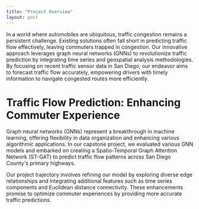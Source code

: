```yaml
---
title: "Project Overview"
layout: post
---
```


In a world where automobiles are ubiquitous, traffic congestion remains a persistent challenge. Existing solutions often fall short in predicting traffic flow effectively, leaving commuters trapped in congestion. Our innovative approach leverages graph neural networks (GNNs) to revolutionize traffic prediction by integrating time series and geospatial analysis methodologies. By focusing on recent traffic sensor data in San Diego, our endeavor aims to forecast traffic flow accurately, empowering drivers with timely information to navigate congested routes more efficiently.


# Traffic Flow Prediction: Enhancing Commuter Experience
Graph neural networks (GNNs) represent a breakthrough in machine learning, offering flexibility in data organization and enhancing various algorithmic applications. In our capstone project, we evaluated various GNN models and embarked on creating a Spatio-Temporal Graph Attention Network (ST-GAT) to predict traffic flow patterns across San Diego County's primary highways.

Our project trajectory involves refining our model by exploring diverse edge relationships and integrating additional features such as time series components and Euclidean distance connectivity. These enhancements promise to optimize commuter experiences by providing more accurate traffic predictions.
